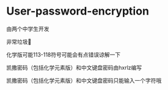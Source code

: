 # User-password-encryption

由两个中学生开发

非常垃圾🌚

化学版可能113-118符号可能会有点错误谅解一下

凯撒密码（包括化学元素版）和中文键盘密码由hxrlz编写

凯撒密码（包括化学元素版）和中文键盘密码只能输入一个字符哦
